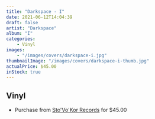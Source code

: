 ```yaml
---
title: "Darkspace - I"
date: 2021-06-12T14:04:39
draft: false
artist: "Darkspace"
album: "I"
categories:
    - Vinyl
images:
    - "/images/covers/darkspace-i.jpg"
thumbnailImage: "/images/covers/darkspace-i-thumb.jpg"
actualPrice: $45.00
inStock: true
---
```


## Vinyl
* Purchase from [Sto'Vo'Kor Records](https://stovokor-records.com/products/darkspace-i) for $45.00
